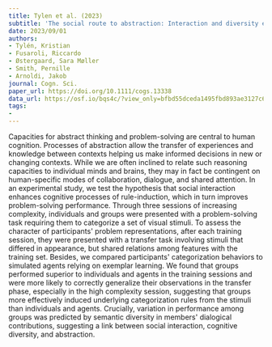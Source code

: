 ```yaml
---
title: Tylen et al. (2023)
subtitle: 'The social route to abstraction: Interaction and diversity enhance performance and transfer in a rule-based categorization task'
date: 2023/09/01
authors:
- Tylén, Kristian
- Fusaroli, Riccardo
- Østergaard, Sara Møller
- Smith, Pernille
- Arnoldi, Jakob
journal: Cogn. Sci.
paper_url: https://doi.org/10.1111/cogs.13338
data_url: https://osf.io/bqs4c/?view_only=bfbd55dceda1495fbd893ae3127c67c1
tags:
- 
---
```


Capacities for abstract thinking and problem-solving are central to human cognition. Processes of abstraction allow the transfer of experiences and knowledge between contexts helping us make informed decisions in new or changing contexts. While we are often inclined to relate such reasoning capacities to individual minds and brains, they may in fact be contingent on human-specific modes of collaboration, dialogue, and shared attention. In an experimental study, we test the hypothesis that social interaction enhances cognitive processes of rule-induction, which in turn improves problem-solving performance. Through three sessions of increasing complexity, individuals and groups were presented with a problem-solving task requiring them to categorize a set of visual stimuli. To assess the character of participants' problem representations, after each training session, they were presented with a transfer task involving stimuli that differed in appearance, but shared relations among features with the training set. Besides, we compared participants' categorization behaviors to simulated agents relying on exemplar learning. We found that groups performed superior to individuals and agents in the training sessions and were more likely to correctly generalize their observations in the transfer phase, especially in the high complexity session, suggesting that groups more effectively induced underlying categorization rules from the stimuli than individuals and agents. Crucially, variation in performance among groups was predicted by semantic diversity in members' dialogical contributions, suggesting a link between social interaction, cognitive diversity, and abstraction.

